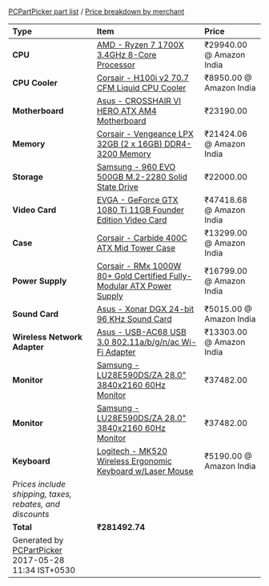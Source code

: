 [PCPartPicker part list](https://in.pcpartpicker.com/list/jm9sr7) / [Price breakdown by merchant](https://in.pcpartpicker.com/list/jm9sr7/by_merchant/)

Type|Item|Price
:----|:----|:----
**CPU** | [AMD - Ryzen 7 1700X 3.4GHz 8-Core Processor](https://in.pcpartpicker.com/product/9Q98TW/amd-ryzen-7-1700x-34ghz-8-core-processor-yd170xbcaewof) | ₹29940.00 @ Amazon India 
**CPU Cooler** | [Corsair - H100i v2 70.7 CFM Liquid CPU Cooler](https://in.pcpartpicker.com/product/CrDzK8/corsair-cpu-cooler-cw9060025ww) | ₹8950.00 @ Amazon India 
**Motherboard** | [Asus - CROSSHAIR VI HERO ATX AM4 Motherboard](https://in.pcpartpicker.com/product/gj7CmG/asus-crosshair-vi-hero-atx-am4-motherboard-crosshair-vi-hero) | ₹23190.00 
**Memory** | [Corsair - Vengeance LPX 32GB (2 x 16GB) DDR4-3200 Memory](https://in.pcpartpicker.com/product/6rrcCJ/corsair-memory-cmk32gx4m2b3200c16) | ₹21424.06 @ Amazon India 
**Storage** | [Samsung - 960 EVO 500GB M.2-2280 Solid State Drive](https://in.pcpartpicker.com/product/Ykbkcf/samsung-960-evo-500gb-m2-2280-solid-state-drive-mz-v6e500) | ₹22000.00 
**Video Card** | [EVGA - GeForce GTX 1080 Ti 11GB Founder Edition Video Card](https://in.pcpartpicker.com/product/tgyxFT/evga-geforce-gtx-1080-ti-11gb-founder-edition-video-card-11g-p4-6390-kr) | ₹47418.68 @ Amazon India 
**Case** | [Corsair - Carbide 400C ATX Mid Tower Case](https://in.pcpartpicker.com/product/FbKhP6/corsair-case-cc9011081ww) | ₹13299.00 @ Amazon India 
**Power Supply** | [Corsair - RMx 1000W 80+ Gold Certified Fully-Modular ATX Power Supply](https://in.pcpartpicker.com/product/Vq38TW/corsair-power-supply-cp9020094na) | ₹16799.00 @ Amazon India 
**Sound Card** | [Asus - Xonar DGX 24-bit 96 KHz Sound Card](https://in.pcpartpicker.com/product/zRckcf/asus-sound-card-xonardgx) | ₹5015.00 @ Amazon India 
**Wireless Network Adapter** | [Asus - USB-AC68 USB 3.0 802.11a/b/g/n/ac Wi-Fi Adapter](https://in.pcpartpicker.com/product/TBL7YJ/asus-usb-ac68-none-wi-fi-adapter-usb-ac68) | ₹13303.00 @ Amazon India 
**Monitor** | [Samsung - LU28E590DS/ZA 28.0" 3840x2160 60Hz Monitor](https://in.pcpartpicker.com/product/jNqbt6/samsung-monitor-lu28e590dsza) | ₹37482.00 
**Monitor** | [Samsung - LU28E590DS/ZA 28.0" 3840x2160 60Hz Monitor](https://in.pcpartpicker.com/product/jNqbt6/samsung-monitor-lu28e590dsza) | ₹37482.00 
**Keyboard** | [Logitech - MK520 Wireless Ergonomic Keyboard w/Laser Mouse](https://in.pcpartpicker.com/product/PKrG3C/logitech-keyboard-920002553) | ₹5190.00 @ Amazon India 
 | *Prices include shipping, taxes, rebates, and discounts* |
 | **Total** | **₹281492.74**
 | Generated by [PCPartPicker](http://pcpartpicker.com) 2017-05-28 11:34 IST+0530 |

